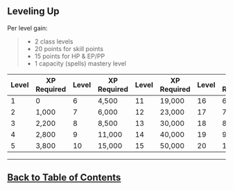 ## Leveling Up

Per level gain:
 >   -   2 class levels
 >   -   20 points for skill points
 >   -   15 points for HP & EP/PP
 >   -   1 capacity (spells) mastery level

| Level | XP Required | Level | XP Required | Level | XP Required | Level | XP Required |
|-------|--------------|-------|--------------|-------|--------------|-------|--------------|
| 1     | 0            | 6     | 4,500        | 11    | 19,000       | 16    | 60,000       |
| 2     | 1,000        | 7     | 6,000        | 12    | 23,000       | 17    | 70,000       |
| 3     | 2,200        | 8     | 8,500        | 13    | 30,000       | 18    | 80,000       |
| 4     | 2,800        | 9     | 11,000       | 14    | 40,000       | 19    | 90,000       |
| 5     | 3,800        | 10    | 15,000       | 15    | 50,000       | 20    | 110,000      |

---
<!---->
##  [Back to Table of Contents](../TableOfContents.md)